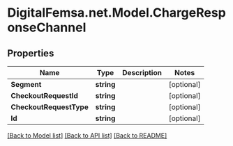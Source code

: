 # DigitalFemsa.net.Model.ChargeResponseChannel

## Properties

Name | Type | Description | Notes
------------ | ------------- | ------------- | -------------
**Segment** | **string** |  | [optional] 
**CheckoutRequestId** | **string** |  | [optional] 
**CheckoutRequestType** | **string** |  | [optional] 
**Id** | **string** |  | [optional] 

[[Back to Model list]](../README.md#documentation-for-models) [[Back to API list]](../README.md#documentation-for-api-endpoints) [[Back to README]](../README.md)

